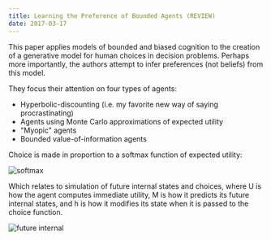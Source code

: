 ```yaml
---
title: Learning the Preference of Bounded Agents (REVIEW)
date: 2017-03-17
---
```


This paper applies models of bounded and biased cognition to the
creation of a generative model for human choices in decision problems.
Perhaps more importantly, the authors attempt to infer preferences (not
beliefs) from this model.

They focus their attention on four types of agents:

* Hyperbolic-discounting (i.e. my favorite new way of saying
procrastinating)
* Agents using Monte Carlo approximations of expected utility
* "Myopic" agents
* Bounded value-of-information agents

Choice is made in proportion to a softmax function of expected utility:

![softmax](/images/softmax.jpg)

Which relates to simulation of future internal states and choices, where
U is how the agent computes immediate utility, M is how it predicts its
future internal states, and h is how it modifies its state when it is
passed to the choice function.

![future internal](/images/future_internal_state.jpg)
